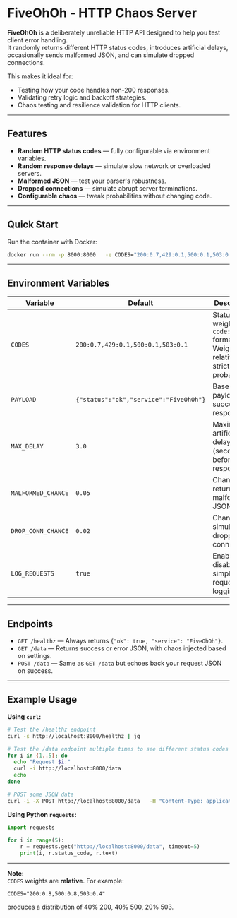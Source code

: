 # FiveOhOh - HTTP Chaos Server

**FiveOhOh** is a deliberately unreliable HTTP API designed to help you test client error handling.  
It randomly returns different HTTP status codes, introduces artificial delays, occasionally sends malformed JSON, and can simulate dropped connections.

This makes it ideal for:
- Testing how your code handles non-200 responses.
- Validating retry logic and backoff strategies.
- Chaos testing and resilience validation for HTTP clients.

---

## Features

- **Random HTTP status codes** — fully configurable via environment variables.
- **Random response delays** — simulate slow network or overloaded servers.
- **Malformed JSON** — test your parser's robustness.
- **Dropped connections** — simulate abrupt server terminations.
- **Configurable chaos** — tweak probabilities without changing code.

---

## Quick Start

Run the container with Docker:

```bash
docker run --rm -p 8000:8000   -e CODES="200:0.7,429:0.1,500:0.1,503:0.1"   -e MAX_DELAY=3.0   -e MALFORMED_CHANCE=0.05   -e DROP_CONN_CHANCE=0.02   ghcr.io/<your-org-or-user>/fiveohoh:latest
```

---

## Environment Variables

| Variable           | Default                                    | Description |
|--------------------|--------------------------------------------|-------------|
| `CODES`            | `200:0.7,429:0.1,500:0.1,503:0.1`           | Status code weights in `code:weight` format. Weights are relative, not strict probabilities. |
| `PAYLOAD`          | `{"status":"ok","service":"FiveOhOh"}`      | Base JSON payload for successful responses. |
| `MAX_DELAY`        | `3.0`                                       | Maximum artificial delay (seconds) before responding. |
| `MALFORMED_CHANCE` | `0.05`                                      | Chance of returning malformed JSON. |
| `DROP_CONN_CHANCE` | `0.02`                                      | Chance of simulating a dropped connection. |
| `LOG_REQUESTS`     | `true`                                      | Enable or disable simple request logging. |

---

## Endpoints

- `GET /healthz` — Always returns `{"ok": true, "service": "FiveOhOh"}`.
- `GET /data` — Returns success or error JSON, with chaos injected based on settings.
- `POST /data` — Same as `GET /data` but echoes back your request JSON on success.

---

## Example Usage

**Using `curl`:**

```bash
# Test the /healthz endpoint
curl -s http://localhost:8000/healthz | jq

# Test the /data endpoint multiple times to see different status codes
for i in {1..5}; do
  echo "Request $i:"
  curl -i http://localhost:8000/data
  echo
done

# POST some JSON data
curl -i -X POST http://localhost:8000/data   -H "Content-Type: application/json"   -d '{"name": "test-client"}'
```

**Using Python `requests`:**
```python
import requests

for i in range(5):
    r = requests.get("http://localhost:8000/data", timeout=5)
    print(i, r.status_code, r.text)
```

---

**Note:**  
`CODES` weights are **relative**. For example:
```
CODES="200:0.8,500:0.8,503:0.4"
```
produces a distribution of 40% 200, 40% 500, 20% 503.
